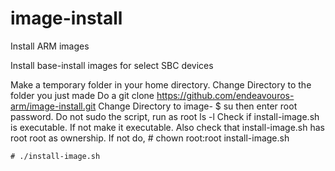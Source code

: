 # image-install
Install ARM images

Install base-install images for select SBC devices

Make a temporary folder in your home directory.
Change Directory to the folder you just made
Do a git clone https://github.com/endeavouros-arm/image-install.git
Change Directory to image-
$ su  then enter root password.  Do not sudo the script, run as root
ls -l
Check if install-image.sh is executable. If not make it executable.
Also check that install-image.sh has root root as ownership. If not do, # chown root:root install-image.sh


    # ./install-image.sh

